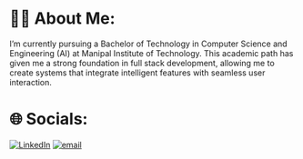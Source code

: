 # 🧑‍💻 About Me:
I’m currently pursuing a Bachelor of Technology in Computer Science and Engineering (AI) at Manipal Institute of Technology. This academic path has given me a strong foundation in full stack development, allowing me to create systems that integrate intelligent features with seamless user interaction.

# 🌐 Socials:
[![LinkedIn](https://img.shields.io/badge/LinkedIn-%230077B5.svg?logo=linkedin&logoColor=white)](https://www.linkedin.com/in/ishanm1603/?utm_source=share&utm_campaign=share_via&utm_content=profile&utm_medium=android_app) [![email](https://img.shields.io/badge/Email-D14836?logo=gmail&logoColor=white)](mailto:ishanm1603@gmail.com) 



